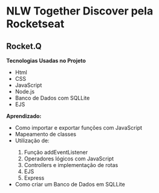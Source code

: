 <h1>NLW Together Discover pela Rocketseat </h1>

<h2> Rocket.Q </h2>

<p><strong>Tecnologias Usadas no Projeto</strong></p>

<ul>

<li>Html</li>

<li>CSS</li>

<li>JavaScript</li>

<li>Node.js</li>

<li>Banco de Dados com SQLLite</li>

<li>EJS</li>

</ul>

<p><strong>Aprendizado: </strong></p>

<ul>

<li>Como importar e exportar funções com JavaScript</li>

<li>Mapeamento de classes</li>

<li>Utilização de:</li>

<ol> 

<li>Função addEventListener</li>
<li>Operadores lógicos com JavaScript</li>
<li>Controllers e implementação de rotas</li>
<li>EJS</li>
<li>Express</li>

</ol>

<li>Como criar um Banco de Dados em SQLLite</li>

</ul>